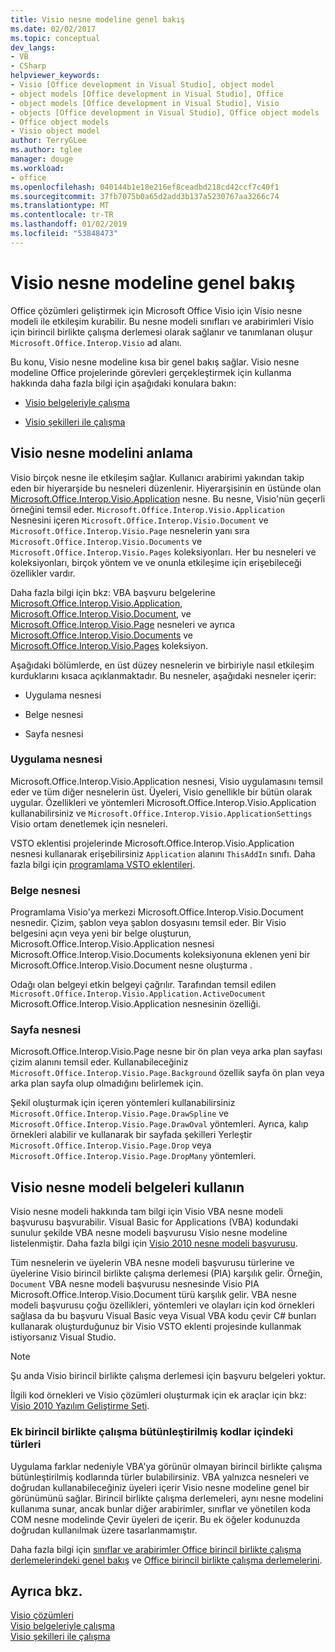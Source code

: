 ```yaml
---
title: Visio nesne modeline genel bakış
ms.date: 02/02/2017
ms.topic: conceptual
dev_langs:
- VB
- CSharp
helpviewer_keywords:
- Visio [Office development in Visual Studio], object model
- object models [Office development in Visual Studio], Office
- object models [Office development in Visual Studio], Visio
- objects [Office development in Visual Studio], Office object models
- Office object models
- Visio object model
author: TerryGLee
ms.author: tglee
manager: douge
ms.workload:
- office
ms.openlocfilehash: 040144b1e18e216ef8ceadbd218cd42ccf7c40f1
ms.sourcegitcommit: 37fb7075b0a65d2add3b137a5230767aa3266c74
ms.translationtype: MT
ms.contentlocale: tr-TR
ms.lasthandoff: 01/02/2019
ms.locfileid: "53848473"
---
```

# <a name="visio-object-model-overview"></a>Visio nesne modeline genel bakış
  Office çözümleri geliştirmek için Microsoft Office Visio için Visio nesne modeli ile etkileşim kurabilir. Bu nesne modeli sınıfları ve arabirimleri Visio için birincil birlikte çalışma derlemesi olarak sağlanır ve tanımlanan oluşur `Microsoft.Office.Interop.Visio` ad alanı.  
  
 Bu konu, Visio nesne modeline kısa bir genel bakış sağlar. Visio nesne modeline Office projelerinde görevleri gerçekleştirmek için kullanma hakkında daha fazla bilgi için aşağıdaki konulara bakın:  
  
-   [Visio belgeleriyle çalışma](../vsto/working-with-visio-documents.md)  
  
-   [Visio şekilleri ile çalışma](../vsto/working-with-visio-shapes.md)  
  
## <a name="understand-the-visio-object-model"></a>Visio nesne modelini anlama  
 Visio birçok nesne ile etkileşim sağlar. Kullanıcı arabirimi yakından takip eden bir hiyerarşide bu nesneleri düzenlenir. Hiyerarşisinin en üstünde olan [Microsoft.Office.Interop.Visio.Application](/office/vba/api/Visio.Application) nesne. Bu nesne, Visio'nün geçerli örneğini temsil eder. `Microsoft.Office.Interop.Visio.Application` Nesnesini içeren `Microsoft.Office.Interop.Visio.Document` ve `Microsoft.Office.Interop.Visio.Page` nesnelerin yanı sıra `Microsoft.Office.Interop.Visio.Documents` ve `Microsoft.Office.Interop.Visio.Pages` koleksiyonları. Her bu nesneleri ve koleksiyonları, birçok yöntem ve ve onunla etkileşime için erişebileceği özellikler vardır.  
  
 Daha fazla bilgi için bkz: VBA başvuru belgelerine [Microsoft.Office.Interop.Visio.Application](/office/vba/api/Visio.Application), [Microsoft.Office.Interop.Visio.Document](/office/vba/api/Visio.Document), ve [ Microsoft.Office.Interop.Visio.Page](/office/vba/api/Visio.Page) nesneleri ve ayrıca [Microsoft.Office.Interop.Visio.Documents](/office/vba/api/Visio.Documents) ve [Microsoft.Office.Interop.Visio.Pages](/office/vba/api/Visio.Pages) koleksiyon.  
  
 Aşağıdaki bölümlerde, en üst düzey nesnelerin ve birbiriyle nasıl etkileşim kurduklarını kısaca açıklanmaktadır. Bu nesneler, aşağıdaki nesneler içerir:  
  
-   Uygulama nesnesi  
  
-   Belge nesnesi  
  
-   Sayfa nesnesi  
  
### <a name="application-object"></a>Uygulama nesnesi  
 Microsoft.Office.Interop.Visio.Application nesnesi, Visio uygulamasını temsil eder ve tüm diğer nesnelerin üst. Üyeleri, Visio genellikle bir bütün olarak uygular. Özellikleri ve yöntemleri Microsoft.Office.Interop.Visio.Application kullanabilirsiniz ve `Microsoft.Office.Interop.Visio.ApplicationSettings` Visio ortam denetlemek için nesneleri.  
  
 VSTO eklentisi projelerinde Microsoft.Office.Interop.Visio.Application nesnesi kullanarak erişebilirsiniz `Application` alanını `ThisAddIn` sınıfı. Daha fazla bilgi için [programlama VSTO eklentileri](../vsto/programming-vsto-add-ins.md).  
  
### <a name="document-object"></a>Belge nesnesi  
 Programlama Visio'ya merkezi Microsoft.Office.Interop.Visio.Document nesnedir. Çizim, şablon veya şablon dosyasını temsil eder. Bir Visio belgesini açın veya yeni bir belge oluşturun, Microsoft.Office.Interop.Visio.Application nesnesi Microsoft.Office.Interop.Visio.Documents koleksiyonuna eklenen yeni bir Microsoft.Office.Interop.Visio.Document nesne oluşturma .  
  
 Odağı olan belgeyi etkin belgeyi çağrılır. Tarafından temsil edilen `Microsoft.Office.Interop.Visio.Application.ActiveDocument` Microsoft.Office.Interop.Visio.Application nesnesinin özelliği.  
  
### <a name="page-object"></a>Sayfa nesnesi  
 Microsoft.Office.Interop.Visio.Page nesne bir ön plan veya arka plan sayfası çizim alanını temsil eder. Kullanabileceğiniz `Microsoft.Office.Interop.Visio.Page.Background` özellik sayfa ön plan veya arka plan sayfa olup olmadığını belirlemek için.  
  
 Şekil oluşturmak için içeren yöntemleri kullanabilirsiniz `Microsoft.Office.Interop.Visio.Page.DrawSpline` ve `Microsoft.Office.Interop.Visio.Page.DrawOval` yöntemleri. Ayrıca, kalıp örnekleri alabilir ve kullanarak bir sayfada şekilleri Yerleştir `Microsoft.Office.Interop.Visio.Page.Drop` veya `Microsoft.Office.Interop.Visio.Page.DropMany` yöntemleri.  
  
## <a name="use-the-visio-object-model-documentation"></a>Visio nesne modeli belgeleri kullanın  
 Visio nesne modeli hakkında tam bilgi için Visio VBA nesne modeli başvurusu başvurabilir. Visual Basic for Applications (VBA) kodundaki sunulur şekilde VBA nesne modeli başvurusu Visio nesne modeline listelenmiştir. Daha fazla bilgi için [Visio 2010 nesne modeli başvurusu](http://go.microsoft.com/fwlink/?LinkId=199775).  
  
 Tüm nesnelerin ve üyelerin VBA nesne modeli başvurusu türlerine ve üyelerine Visio birincil birlikte çalışma derlemesi (PIA) karşılık gelir. Örneğin, `Document` VBA nesne modeli başvurusu nesnesinde Visio PIA Microsoft.Office.Interop.Visio.Document türü karşılık gelir. VBA nesne modeli başvurusu çoğu özellikleri, yöntemleri ve olayları için kod örnekleri sağlasa da bu başvuru Visual Basic veya Visual VBA kodu çevir C# bunları kullanarak oluşturduğunuz bir Visio VSTO eklenti projesinde kullanmak istiyorsanız Visual Studio.  
  
> [!NOTE]  
>  Şu anda Visio birincil birlikte çalışma derlemesi için başvuru belgeleri yoktur.  
  
 İlgili kod örnekleri ve Visio çözümleri oluşturmak için ek araçlar için bkz: [Visio 2010 Yazılım Geliştirme Seti](http://go.microsoft.com/fwlink/?LinkId=196501).  
  
### <a name="additional-types-in-primary-interop-assemblies"></a>Ek birincil birlikte çalışma bütünleştirilmiş kodlar içindeki türleri  
 Uygulama farklar nedeniyle VBA'ya görünür olmayan birincil birlikte çalışma bütünleştirilmiş kodlarında türler bulabilirsiniz. VBA yalnızca nesneleri ve doğrudan kullanabileceğiniz üyeleri içerir Visio nesne modeline genel bir görünümünü sağlar. Birincil birlikte çalışma derlemeleri, aynı nesne modelini kullanıma sunar, ancak bunlar diğer arabirimler, sınıflar ve yönetilen koda COM nesne modelinde Çevir üyeleri de içerir. Bu ek öğeler kodunuzda doğrudan kullanılmak üzere tasarlanmamıştır.  
  
 Daha fazla bilgi için [sınıflar ve arabirimler Office birincil birlikte çalışma derlemelerindeki genel bakış](http://go.microsoft.com/fwlink/?LinkId=189592) ve [Office birincil birlikte çalışma derlemelerini](../vsto/office-primary-interop-assemblies.md).  
  
## <a name="see-also"></a>Ayrıca bkz.  
 [Visio çözümleri](../vsto/visio-solutions.md)   
 [Visio belgeleriyle çalışma](../vsto/working-with-visio-documents.md)   
 [Visio şekilleri ile çalışma](../vsto/working-with-visio-shapes.md)  
